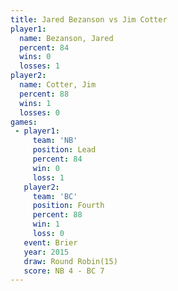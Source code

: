 ```yaml
---
title: Jared Bezanson vs Jim Cotter
player1:               
  name: Bezanson, Jared
  percent: 84          
  wins: 0              
  losses: 1            
player2:               
  name: Cotter, Jim    
  percent: 88          
  wins: 1              
  losses: 0            
games:
 - player1:        
     team: 'NB'    
     position: Lead
     percent: 84   
     win: 0        
     loss: 1       
   player2:          
     team: 'BC'      
     position: Fourth
     percent: 88     
     win: 1          
     loss: 0         
   event: Brier         
   year: 2015           
   draw: Round Robin(15)
   score: NB 4 - BC 7   
---
```

